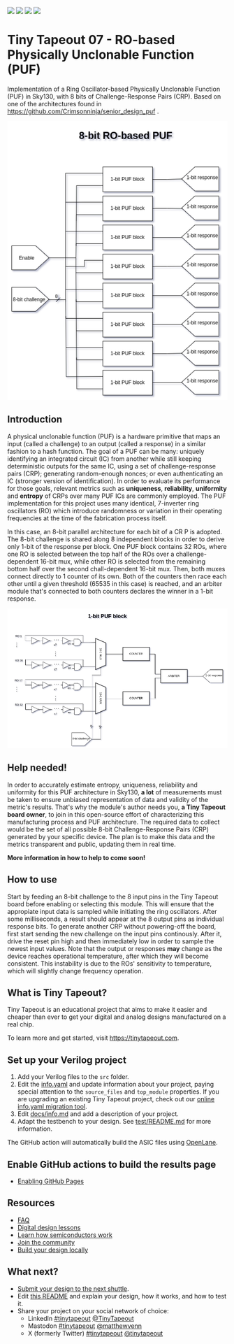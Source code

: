 ![](../../workflows/gds/badge.svg) ![](../../workflows/docs/badge.svg) ![](../../workflows/test/badge.svg) ![](../../workflows/fpga/badge.svg)

# Tiny Tapeout 07 - RO-based Physically Unclonable Function (PUF)

Implementation of a Ring Oscillator-based Physically Unclonable Function (PUF) in Sky130, with 8 bits of Challenge-Response Pairs (CRP). Based on one of the architectures found in https://github.com/Crimsonninja/senior_design_puf .

![](docs/ro_puf_8bit.png)

## Introduction

A physical unclonable function (PUF) is a hardware primitive that maps an input (called a challenge) to an output (called a response) in a similar fashion to a hash function. The goal of a PUF can be many: uniquely identifying an integrated circuit (IC) from another while still keeping deterministic outputs for the same IC, using a set of challenge-response pairs (CRP); generating random-enough nonces; or even authenticating an IC (stronger version of identification). In order to evaluate its performance for those goals, relevant metrics such as **uniqueness**, **reliability**, **uniformity** and **entropy** of CRPs over many PUF ICs are commonly employed. The PUF implementation for this project uses many identical, 7-inverter ring oscillators (RO) which introduce randomness or variation in their operating frequencies at the time of the fabrication process itself. 

In this case, an 8-bit parallel architecture for each bit of a CR
P is adopted. The 8-bit challenge is shared along 8 independent blocks in order to derive only 1-bit of the response per block. One PUF block contains 32 ROs, where one RO is selected between the top half of the ROs over a challenge-dependent 16-bit mux, while other RO is selected from the remaining bottom half over the second chall-dependent 16-bit mux. Then, both muxes connect directly to 1 counter of its own. Both of the counters then race each other until a given threshold (65535 in this case) is reached, and an arbiter module that's connected to both counters declares the winner in a 1-bit response.

![](docs/ro_puf_1bit_block.png)

## Help needed!

In order to accurately estimate entropy, uniqueness, reliability and uniformity for this PUF architecture in Sky130, **a lot** of measurements must be taken to ensure unbiased representation of data and validity of the metric's results. That's why the module's author needs you, **a Tiny Tapeout board owner**, to join in this open-source effort of characterizing this manufacturing process and PUF architecture. The required data to collect would be the set of all possible 8-bit Challenge-Response Pairs (CRP) generated by your specific device. The plan is to make this data and the metrics transparent and public, updating them in real time.

**More information in how to help to come soon!**

## How to use

Start by feeding an 8-bit challenge to the 8 input pins in the Tiny Tapeout board before enabling or selecting this module. This will ensure that the appropiate input data is sampled while initiating the ring oscillators. After some milliseconds, a result should appear at the 8 output pins as individual response bits. To generate another CRP without powering-off the board, first start sending the new challenge on the input pins continously. After it, drive the reset pin high and then immediately low in order to sample the newest input values. Note that the output or responses **may** change as the device reaches operational temperature, after which they will become consistent. This instability is due to the ROs' sensitivity to temperature, which will slightly change frequency operation.



## What is Tiny Tapeout?

Tiny Tapeout is an educational project that aims to make it easier and cheaper than ever to get your digital and analog designs manufactured on a real chip.

To learn more and get started, visit https://tinytapeout.com.

## Set up your Verilog project

1. Add your Verilog files to the `src` folder.
2. Edit the [info.yaml](info.yaml) and update information about your project, paying special attention to the `source_files` and `top_module` properties. If you are upgrading an existing Tiny Tapeout project, check out our [online info.yaml migration tool](https://tinytapeout.github.io/tt-yaml-upgrade-tool/).
3. Edit [docs/info.md](docs/info.md) and add a description of your project.
4. Adapt the testbench to your design. See [test/README.md](test/README.md) for more information.

The GitHub action will automatically build the ASIC files using [OpenLane](https://www.zerotoasiccourse.com/terminology/openlane/).

## Enable GitHub actions to build the results page

- [Enabling GitHub Pages](https://tinytapeout.com/faq/#my-github-action-is-failing-on-the-pages-part)

## Resources

- [FAQ](https://tinytapeout.com/faq/)
- [Digital design lessons](https://tinytapeout.com/digital_design/)
- [Learn how semiconductors work](https://tinytapeout.com/siliwiz/)
- [Join the community](https://tinytapeout.com/discord)
- [Build your design locally](https://docs.google.com/document/d/1aUUZ1jthRpg4QURIIyzlOaPWlmQzr-jBn3wZipVUPt4)

## What next?

- [Submit your design to the next shuttle](https://app.tinytapeout.com/).
- Edit [this README](README.md) and explain your design, how it works, and how to test it.
- Share your project on your social network of choice:
  - LinkedIn [#tinytapeout](https://www.linkedin.com/search/results/content/?keywords=%23tinytapeout) [@TinyTapeout](https://www.linkedin.com/company/100708654/)
  - Mastodon [#tinytapeout](https://chaos.social/tags/tinytapeout) [@matthewvenn](https://chaos.social/@matthewvenn)
  - X (formerly Twitter) [#tinytapeout](https://twitter.com/hashtag/tinytapeout) [@tinytapeout](https://twitter.com/tinytapeout)
